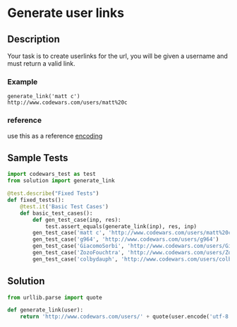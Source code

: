 # Generate user links


## Description
Your task is to create userlinks for the url, you will be given a username and must return a valid link.

### Example

```
generate_link('matt c')
http://www.codewars.com/users/matt%20c

```

### reference

use this as a reference [encoding](http://www.w3schools.com/tags/ref_urlencode.asp)


## Sample Tests
```python
import codewars_test as test
from solution import generate_link

@test.describe("Fixed Tests")
def fixed_tests():
    @test.it('Basic Test Cases')
    def basic_test_cases():
        def gen_test_case(inp, res):
            test.assert_equals(generate_link(inp), res, inp)
        gen_test_case('matt c', 'http://www.codewars.com/users/matt%20c')
        gen_test_case('g964', 'http://www.codewars.com/users/g964')
        gen_test_case('GiacomoSorbi', 'http://www.codewars.com/users/GiacomoSorbi')
        gen_test_case('ZozoFouchtra', 'http://www.codewars.com/users/ZozoFouchtra')
        gen_test_case('colbydauph', 'http://www.codewars.com/users/colbydauph')
```


## Solution
```python
from urllib.parse import quote

def generate_link(user):
    return 'http://www.codewars.com/users/' + quote(user.encode('utf-8'))
```

